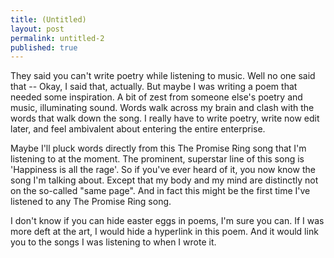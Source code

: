 ```yaml
---
title: (Untitled)
layout: post
permalink: untitled-2
published: true
---
```

They said you can't write poetry while
listening to music.
Well no one said
that -- Okay, I said that, actually.
But maybe I was writing a poem
that needed some inspiration.
A bit of zest from someone else's
poetry and music, illuminating sound.
Words walk across my brain and
clash
with the words that walk down the song.
I really have to write poetry, write now
edit later,
and feel ambivalent about
entering the entire enterprise.

Maybe I'll pluck words directly from this
The Promise Ring song that I'm listening to
at the moment.
The prominent, superstar line of this song is
'Happiness is all the rage'. So if you've
ever heard of it,
you now know the song I'm talking about.
Except that my body and my mind are
distinctly not
on the so-called "same page". And in fact
this might be the first time I've listened to
any
The Promise Ring song.

I don't know if you can hide easter eggs in poems,
I'm sure you can.
If I was more deft at the art, I would hide a
hyperlink in this poem. And it would
link
you to the songs I was listening to when I wrote it.